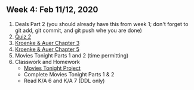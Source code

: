 ## Week 4: Feb 11/12, 2020
1. Deals Part 2 (you should already have this from week 1; don't forget to git add, git commit, and git push whe you are done)
2. [Quiz 2](https://docs.google.com/forms/d/e/1FAIpQLSfCFCBPL5ZGithYHz3PrIB-QNvKgsowpzKCAGVgc3F7pvt78g/viewform?usp=sf_link)
3. [Kroenke & Auer Chapter 3](../Slides/L4_Relational_Model_And_Normalization.pdf)
4. [Kroenke & Auer Chapter 5](../Slides/L5_Entity_Relationship_Modeling.pdf)
5. Movies Tonight Parts 1 and 2 (time permitting)
6. Classwork and Homework
    * [Movies Tonight Project](https://classroom.github.com/a/jKFJTlLx)
    * Complete Movies Tonight Parts 1 & 2 
    * Read K/A 6 and K/A 7 (DDL only)